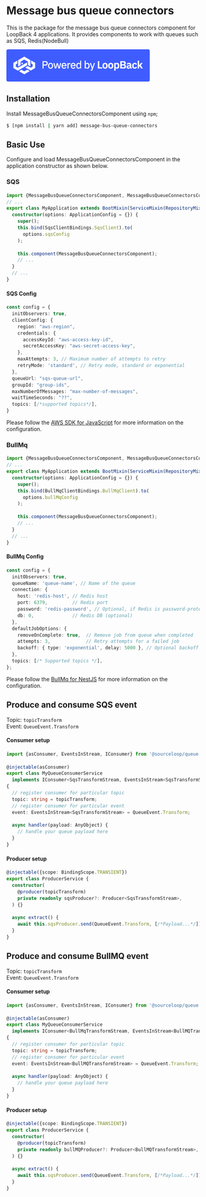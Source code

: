 # Message bus queue connectors
This is the package for the message bus queue connectors component for LoopBack 4 applications.
It provides components to work with queues such as SQS, Redis(NodeBull)

[![LoopBack](https://github.com/loopbackio/loopback-next/raw/master/docs/site/imgs/branding/Powered-by-LoopBack-Badge-(blue)-@2x.png)](http://loopback.io/)

## Installation

Install MessageBusQueueConnectorsComponent using `npm`;

```sh
$ [npm install | yarn add] message-bus-queue-connectors
```

## Basic Use

Configure and load MessageBusQueueConnectorsComponent in the application constructor
as shown below.

### SQS
```ts
import {MessageBusQueueConnectorsComponent, MessageBusQueueConnectorsComponentOptions, DEFAULT_MESSAGE_BUS_QUEUE_CONNECTORS_OPTIONS} from 'message-bus-queue-connectors';
// ...
export class MyApplication extends BootMixin(ServiceMixin(RepositoryMixin(RestApplication))) {
  constructor(options: ApplicationConfig = {}) {
    super();
    this.bind(SqsClientBindings.SqsClient).to(
      options.sqsConfig
    );

    this.component(MessageBusQueueConnectorsComponent);
    // ...
  }
  // ...
}
```

#### SQS Config
```ts
const config = {
  initObservers: true,
  clientConfig: {
    region: "aws-region",
    credentials: {
      accessKeyId: "aws-access-key-id",
      secretAccessKey: "aws-secret-access-key",
    },
    maxAttempts: 3, // Maximum number of attempts to retry
    retryMode: 'standard', // Retry mode, standard or exponential
  },
  queueUrl: "sqs-queue-url",
  groupId: "group-ids",
  maxNumberOfMessages: "max-number-of-messages",
  waitTimeSeconds: "??",
  topics: [/*supported topics*/],
}
```
Please follow the [AWS SDK for JavaScript](https://docs.aws.amazon.com/sdk-for-javascript/v2/developer-guide/sqs-examples-send-receive-messages.html) for more information on the configuration.


### BullMq
```ts
import {MessageBusQueueConnectorsComponent, MessageBusQueueConnectorsComponentOptions, DEFAULT_MESSAGE_BUS_QUEUE_CONNECTORS_OPTIONS} from 'message-bus-queue-connectors';
// ...
export class MyApplication extends BootMixin(ServiceMixin(RepositoryMixin(RestApplication))) {
  constructor(options: ApplicationConfig = {}) {
    super();
    this.bind(BullMqClientBindings.BullMqClient).to(
      options.bullMqConfig
    );

    this.component(MessageBusQueueConnectorsComponent);
    // ...
  }
  // ...
}
```

#### BullMq Config
```ts
const config = {
  initObservers: true,
  queueName: 'queue-name', // Name of the queue
  connection: {
    host: 'redis-host', // Redis host
    port: 6379,         // Redis port
    password: 'redis-password', // Optional, if Redis is password-protected
    db: 0,              // Redis DB (optional)
  },
  defaultJobOptions: {
    removeOnComplete: true,  // Remove job from queue when completed
    attempts: 3,             // Retry attempts for a failed job
    backoff: { type: 'exponential', delay: 5000 }, // Optional backoff strategy
  },
  topics: [/* Supported topics */],
};

```
Please follow the [BullMq for NestJS](https://docs.nestjs.com/techniques/queues) for more information on the configuration.

## Produce and consume SQS event
Topic: `topicTransform` <br />
Event: `QueueEvent.Transform` <br />

#### Consumer setup
```ts
import {asConsumer, EventsInStream, IConsumer} from '@sourceloop/queue';

@injectable(asConsumer)
export class MyQueueConsumerService
  implements IConsumer<SqsTransformStream, EventsInStream<SqsTransformStream>>
{
  // register consumer for particular topic
  topic: string = topicTransform;
  // register consumer for particular event
  event: EventsInStream<SqsTransformStream> = QueueEvent.Transform;

  async handler(payload: AnyObject) {
    // handle your queue payload here
  }
}

```

#### Producer setup
```ts
@injectable({scope: BindingScope.TRANSIENT})
export class ProducerService {
  constructor(
    @producer(topicTransform)
    private readonly sqsProducer?: Producer<SqsTransformStream>,
  ) {}

  async extract() {
    await this.sqsProducer.send(QueueEvent.Transform, [/*Payload...*/]);
  }
}
```

## Produce and consume BullMQ event
Topic: `topicTransform` <br />
Event: `QueueEvent.Transform` <br />

#### Consumer setup
```ts
import {asConsumer, EventsInStream, IConsumer} from '@sourceloop/queue';

@injectable(asConsumer)
export class MyQueueConsumerService
  implements IConsumer<BullMqTransformStream, EventsInStream<BullMQTransformStream>>
{
  // register consumer for particular topic
  topic: string = topicTransform;
  // register consumer for particular event
  event: EventsInStream<BullMQTransformStream> = QueueEvent.Transform;

  async handler(payload: AnyObject) {
    // handle your queue payload here
  }
}

```

#### Producer setup
```ts
@injectable({scope: BindingScope.TRANSIENT})
export class ProducerService {
  constructor(
    @producer(topicTransform)
    private readonly bullMQProducer?: Producer<BullMQTransformStream>,
  ) {}

  async extract() {
    await this.sqsProducer.send(QueueEvent.Transform, [/*Payload...*/]);
  }
}
```
